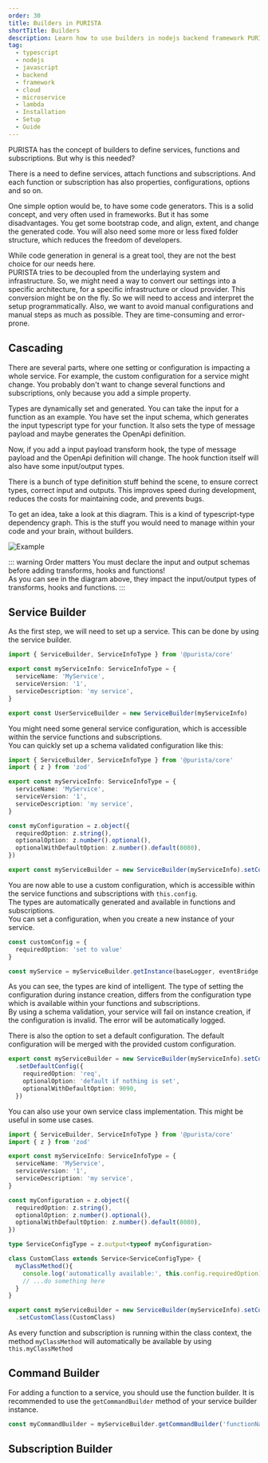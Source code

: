 ```yaml
---
order: 30
title: Builders in PURISTA
shortTitle: Builders
description: Learn how to use builders in nodejs backend framework PURISTA within your typescript application
tag:
  - typescript
  - nodejs
  - javascript
  - backend
  - framework
  - cloud
  - microservice
  - lambda
  - Installation
  - Setup
  - Guide
---
```



PURISTA has the concept of builders to define services, functions and subscriptions. But why is this needed?

There is a need to define services, attach functions and subscriptions. And each function or subscription has also properties, configurations, options and so on.

One simple option would be, to have some code generators. This is a solid concept, and very often used in frameworks. But it has some disadvantages. You get some bootstrap code, and align, extent, and change the generated code. You will also need some more or less fixed folder structure, which reduces the freedom of developers.  

While code generation in general is a great tool, they are not the best choice for our needs here.  
PURISTA tries to be decoupled from the underlaying system and infrastructure. So, we might need a way to convert our settings into a specific architecture, for a specific infrastructure or cloud provider. This conversion might be on the fly. So we will need to access and interpret the setup programmatically. Also, we want to avoid manual configurations and manual steps as much as possible. They are time-consuming and error-prone.

## Cascading

There are several parts, where one setting or configuration is impacting a whole service. For example, the custom configuration for a service might change. You probably don't want to change several functions and subscriptions, only because you add a simple property.

Types are dynamically set and generated. You can take the input for a function as an example. You have set the input schema, which generates the input typescript type for your function. It also sets the type of message payload and maybe generates the OpenApi definition.

Now, if you add a input payload transform hook, the type of message payload and the OpenApi definition will change. The hook function itself will also have some input/output types.

There is a bunch of type definition stuff behind the scene, to ensure correct types, correct input and outputs. This improves speed during development, reduces the costs for maintaining code, and prevents bugs.

To get an idea, take a look at this diagram. This is a kind of typescript-type dependency graph. This is the stuff you would need to manage within your code and your brain, without builders.

![Example](/graphic/builder.svg)

::: warning Order matters
You must declare the input and output schemas before adding transforms, hooks and functions!  
As you can see in the diagram above, they impact the input/output types of transforms, hooks and functions.
:::

## Service Builder

As the first step, we will need to set up a service. This can be done by using the service builder.  

```typescript
import { ServiceBuilder, ServiceInfoType } from '@purista/core'

export const myServiceInfo: ServiceInfoType = {
  serviceName: 'MyService',
  serviceVersion: '1',
  serviceDescription: 'my service',
}

export const UserServiceBuilder = new ServiceBuilder(myServiceInfo)
```

You might need some general service configuration, which is accessible within the service functions and subscriptions.  
You can quickly set up a schema validated configuration like this:

```typescript
import { ServiceBuilder, ServiceInfoType } from '@purista/core'
import { z } from 'zod'

export const myServiceInfo: ServiceInfoType = {
  serviceName: 'MyService',
  serviceVersion: '1',
  serviceDescription: 'my service',
}

const myConfiguration = z.object({
  requiredOption: z.string(),
  optionalOption: z.number().optional(),
  optionalWithDefaultOption: z.number().default(8080),
})

export const myServiceBuilder = new ServiceBuilder(myServiceInfo).setConfigSchema(myConfiguration)
```

You are now able to use a custom configuration, which is accessible within the service functions and subscriptions with `this.config`.  
The types are automatically generated and available in functions and subscriptions.  
You can set a configuration, when you create a new instance of your service.

```typescript
const customConfig = {
  requiredOption: 'set to value'
}

const myService = myServiceBuilder.getInstance(baseLogger, eventBridge, customConfig)

```

As you can see, the types are kind of intelligent. The type of setting the configuration during instance creation, differs from the configuration type which is available within your functions and subscriptions.  
By using a schema validation, your service will fail on instance creation, if the configuration is invalid. The error will be automatically logged.

There is also the option to set a default configuration. The default configuration will be merged with the provided custom configuration.

```typescript
export const myServiceBuilder = new ServiceBuilder(myServiceInfo).setConfigSchema(myConfiguration)
  .setDefaultConfig({
    requiredOption: 'req',
    optionalOption: 'default if nothing is set',
    optionalWithDefaultOption: 9090,
  })
```

You can also use your own service class implementation. This might be useful in some use cases.

```typescript
import { ServiceBuilder, ServiceInfoType } from '@purista/core'
import { z } from 'zod'

export const myServiceInfo: ServiceInfoType = {
  serviceName: 'MyService',
  serviceVersion: '1',
  serviceDescription: 'my service',
}

const myConfiguration = z.object({
  requiredOption: z.string(),
  optionalOption: z.number().optional(),
  optionalWithDefaultOption: z.number().default(8080),
})

type ServiceConfigType = z.output<typeof myConfiguration>

class CustomClass extends Service<ServiceConfigType> {
  myClassMethod(){
    console.log('automatically available:', this.config.requiredOption)
    // ...do something here
  }
}

export const myServiceBuilder = new ServiceBuilder(myServiceInfo).setConfigSchema(myConfiguration)
  .setCustomClass(CustomClass)
```

As every function and subscription is running within the class context, the method `myClassMethod` will automatically be available by using `this.myClassMethod`

## Command Builder

For adding a function to a service, you should use the function builder. It is recommended to use the `getCommandBuilder` method of your service builder instance.

```typescript
const myCommandBuilder = myServiceBuilder.getCommandBuilder('functionName','some function description','functionEventEmitted')
```

## Subscription Builder
